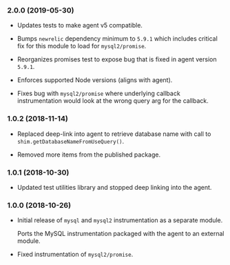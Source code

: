 ### 2.0.0 (2019-05-30)

* Updates tests to make agent v5 compatible.

* Bumps `newrelic` dependency minimum to `5.9.1` which includes critical fix for this module to load for `mysql2/promise`.

* Reorganizes promises test to expose bug that is fixed in agent version `5.9.1`.

* Enforces supported Node versions (aligns with agent).

* Fixes bug with `mysql2/promise` where underlying callback instrumentation would look at the wrong query arg for the callback.

### 1.0.2 (2018-11-14)

* Replaced deep-link into agent to retrieve database name with call to
  `shim.getDatabaseNameFromUseQuery()`.

* Removed more items from the published package.

### 1.0.1 (2018-10-30)

* Updated test utilities library and stopped deep linking into the agent.

### 1.0.0 (2018-10-26)

* Initial release of `mysql` and `mysql2` instrumentation as a separate module.

  Ports the MySQL instrumentation packaged with the agent to an external module.

* Fixed instrumentation of `mysql2/promise`.
